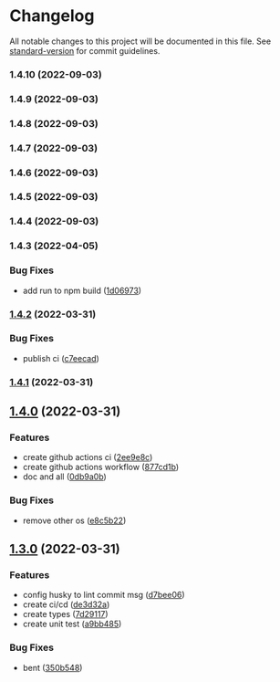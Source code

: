 # Changelog

All notable changes to this project will be documented in this file. See [standard-version](https://github.com/conventional-changelog/standard-version) for commit guidelines.

### 1.4.10 (2022-09-03)

### 1.4.9 (2022-09-03)

### 1.4.8 (2022-09-03)

### 1.4.7 (2022-09-03)

### 1.4.6 (2022-09-03)

### 1.4.5 (2022-09-03)

### 1.4.4 (2022-09-03)

### 1.4.3 (2022-04-05)


### Bug Fixes

* add run to npm build ([1d06973](https://github.com/z22092/fast-uuidv4/commit/1d069730ad5b0b90c482a50c4e4f1d7ac8c91606))

### [1.4.2](https://github.com/z22092/fast-uuidv4/compare/v1.4.1...v1.4.2) (2022-03-31)


### Bug Fixes

* publish ci ([c7eecad](https://github.com/z22092/fast-uuidv4/commit/c7eecad0bb19b8d8c3f6c204fef3748bfcb793fc))

### [1.4.1](https://github.com/z22092/fast-uuidv4/compare/v1.4.0...v1.4.1) (2022-03-31)

## [1.4.0](https://github.com/z22092/fast-uuidv4/compare/v1.3.0...v1.4.0) (2022-03-31)


### Features

* create github actions ci ([2ee9e8c](https://github.com/z22092/fast-uuidv4/commit/2ee9e8c738ed20838e8e63a9413b19e09e640496))
* create github actions workflow ([877cd1b](https://github.com/z22092/fast-uuidv4/commit/877cd1b3b24fd9726a6d12a9fe9c2ca4dbd0f48d))
* doc and all ([0db9a0b](https://github.com/z22092/fast-uuidv4/commit/0db9a0b6d963a88b4cf056f24bb8af68da51cfeb))


### Bug Fixes

* remove other os ([e8c5b22](https://github.com/z22092/fast-uuidv4/commit/e8c5b225b1108d9c1fb020bdf493ad5261d33d5f))

## [1.3.0](https://github.com/z22092/fast-uuidv4/compare/v1.2.1...v1.3.0) (2022-03-31)


### Features

* config husky to lint commit msg ([d7bee06](https://github.com/z22092/fast-uuidv4/commit/d7bee06b414c5ffb12382687106c61fd24ece07a))
* create ci/cd ([de3d32a](https://github.com/z22092/fast-uuidv4/commit/de3d32a40f678553427aa2d1d2ada205969b1a73))
* create types ([7d29117](https://github.com/z22092/fast-uuidv4/commit/7d2911767ff9fdf382663bf7f18ac4003e09d5e6))
* create unit test ([a9bb485](https://github.com/z22092/fast-uuidv4/commit/a9bb48568276f041c7bf17eb7644c55ba9f83670))


### Bug Fixes

* bent ([350b548](https://github.com/z22092/fast-uuidv4/commit/350b548e7ecd8b2273f0e84a517c655d6b2777f0))
